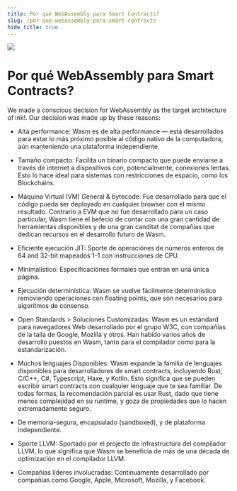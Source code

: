 ```yaml
---
title: Por qué WebAssembly para Smart Contracts?
slug: /por-que-webassembly-para-smart-contracts
hide_title: true
---
```


<img src="/img/title/wasm.svg" className="titlePic" />

# Por qué WebAssembly para Smart Contracts?

<div class="translateTodo">
We made a conscious decision for WebAssembly as the target architecture of ink!. 
Our decision was made up by these reasons:
</div>

* <span class="highlight">Alta performance: </span>Wasm es de alta performance — está desarrollados para estar lo más próximo posible al código nativo de la computadora, aún manteniendo una plataforma independiente.

* <span class="highlight">Tamaño compacto: </span>Facilita un binario compacto que puede enviarse a través de internet a dispositivos con, potencialmente, conexiones lentas. 
Esto lo hace ideal para sistemas con restricciones de espacio, como los Blockchains.

* <span class="highlight">Máquina Virtual (VM) General & bytecode: </span> 
Fue desarrollado para que el código pueda ser deployado en cualquier browser con el mismo resultado.
Contrario a EVM que no fue desarrollado para un caso particular, Wasm tiene el befecio de contar con una gran cantidad de herramientas disponibles y de una gran canditat de compañías que dedican recursos en el desarrollo futuro de Wasm.

* <span class="highlight">Eficiente ejecución JIT: </span>
Sporte de operaciónes de números enteros de 64 and 32-bit mapeados 1-1 con instrucciones de CPU.

* <span class="highlight">Minimalístico: </span> Especificaciónes formales que entran en una única página.

* <span class="highlight">Ejecución determinística: </span>
Wasm se vuelve fácilmente deterministico removiendo operaciones con floating points, que son necesarios para algorítmos de consenso.

* <span class="highlight">Open Standards > Soluciones Customizadas: </span>
Wasm es un estándard para navegadores Web desarrollado por el grupo W3C, con compañías de la talla de Google, Mozilla y otros.
Han habido varios años de desarrollo puestos en Wasm, tanto para el compilador como para la estandarización.

* <span class="highlight">Muchos lenguajes Disponibles: </span> Wasm expande la familia de lenguajes disponibles para desarrolladores de smart contracts, incluyendo Rust, C/C++, C#, Typescript, Haxe, y Kotlin. Esto significa que se pueden escribir smart contracts con cualquier lenguaje que te sea familiar. De todas formas, la recomendación parcial es usar Rust, dado que tiene menos complejidad en su runtime, y goza de propiedades que lo hacen extremadamente seguro.

* <span class="highlight">De memoria-segura, encapsulado (sandboxed), y de plataforma independiente.</span>

* <span class="highlight">Sporte LLVM: </span>
Sportado por el projecto de infrastructura del compilador LLVM, lo que significa que Wasm se beneficia de más de una década de optimización en el compilador LLVM.

* <span class="highlight">Compañías líderes involucradas: </span> Continuamente desarrollado por compañías como Google, Apple, Microsoft, Mozilla, y Facebook.
